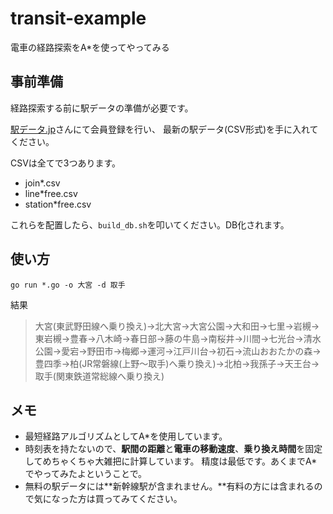# transit-example
電車の経路探索をA*を使ってやってみる

## 事前準備
経路探索する前に駅データの準備が必要です。

[駅データ.jp](https://www.ekidata.jp/)さんにて会員登録を行い、
最新の駅データ(CSV形式)を手に入れてください。

CSVは全てで3つあります。

- join*.csv
- line*free.csv
- station*free.csv

これらを配置したら、`build_db.sh`を叩いてください。DB化されます。

## 使い方

```
go run *.go -o 大宮 -d 取手
```

結果
>大宮(東武野田線へ乗り換え)→北大宮→大宮公園→大和田→七里→岩槻→東岩槻→豊春→八木崎→春日部→藤の牛島→南桜井→川間→七光台→清水公園→愛宕→野田市→梅郷→運河→江戸川台→初石→流山おおたかの森→豊四季→柏(JR常磐線(上野～取手)へ乗り換え)→北柏→我孫子→天王台→取手(関東鉄道常総線へ乗り換え)

## メモ
- 最短経路アルゴリズムとしてA*を使用しています。
- 時刻表を持たないので、**駅間の距離**と**電車の移動速度**、**乗り換え時間**を固定してめちゃくちゃ大雑把に計算しています。
精度は最低です。あくまでA*でやってみたよということで。
- 無料の駅データには**新幹線駅が含まれません。**有料の方には含まれるので気になった方は買ってみてください。